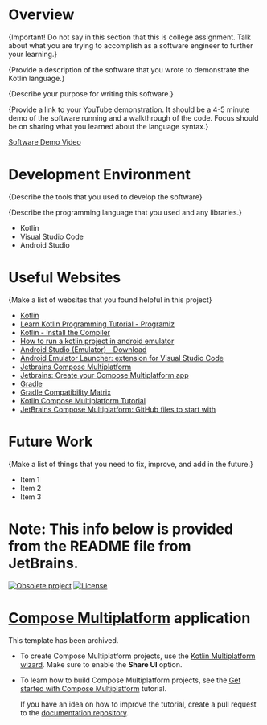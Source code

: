 # Overview

{Important! Do not say in this section that this is college assignment. Talk about what you are trying to accomplish as a software engineer to further your learning.}

{Provide a description of the software that you wrote to demonstrate the Kotlin language.}

{Describe your purpose for writing this software.}

{Provide a link to your YouTube demonstration. It should be a 4-5 minute demo of the software running and a walkthrough of the code. Focus should be on sharing what you learned about the language syntax.}

[Software Demo Video](http://youtube.link.goes.here)

# Development Environment

{Describe the tools that you used to develop the software}

{Describe the programming language that you used and any libraries.}
* Kotlin
* Visual Studio Code
* Android Studio

# Useful Websites

{Make a list of websites that you found helpful in this project}
- [Kotlin](https://kotlinlang.org/)
- [Learn Kotlin Programming Tutorial - Programiz](https://www.programiz.com/kotlin-programming)
- [Kotlin - Install the Compiler](https://kotlinlang.org/docs/command-line.html)
- [How to run a kotlin project in android emulator](https://stackoverflow.com/questions/74463321/how-to-run-a-kotlin-project-in-android-emulator)
- [Android Studio (Emulator) - Download](https://developer.android.com/studio)
- [Android Emulator Launcher: extension for Visual Studio Code](https://marketplace.visualstudio.com/items?itemName=Dannark.AndroidLauncher)
- [Jetbrains Compose Multiplatform](https://www.jetbrains.com/compose-multiplatform/)
- [Jetbrains: Create your Compose Multiplatform app](https://www.jetbrains.com/help/kotlin-multiplatform-dev/compose-multiplatform-create-first-app.html)
- [Gradle](https://github.com/gradle/gradle-distributions/releases)
- [Gradle Compatibility Matrix](https://docs.gradle.org/current/userguide/compatibility.html)
- [Kotlin Compose Multiplatform Tutorial](https://www.jetbrains.com/help/kotlin-multiplatform-dev/compose-multiplatform.html)
- [JetBrains Compose Multiplatform: GitHub files to start with](https://github.com/JetBrains/compose-multiplatform-template)

# Future Work

{Make a list of things that you need to fix, improve, and add in the future.}

- Item 1
- Item 2
- Item 3

# Note: This info below is provided from the README file from JetBrains.
[![Obsolete project](https://jb.gg/badges/obsolete-plastic.svg)](https://github.com/JetBrains#jetbrains-on-github)
[![License](https://img.shields.io/badge/License-Apache_2.0-blue.svg)](https://opensource.org/licenses/Apache-2.0)
# [Compose Multiplatform](https://github.com/JetBrains/compose-multiplatform) application

This template has been archived.

* To create Compose Multiplatform projects, use the [Kotlin Multiplatform wizard](https://kmp.jetbrains.com/).
  Make sure to enable the **Share UI** option.
* To learn how to build Compose Multiplatform projects, see the [Get started with Compose Multiplatform](https://www.jetbrains.com/help/kotlin-multiplatform-dev/compose-multiplatform-getting-started.html) tutorial.

  If you have an idea on how to improve the tutorial, create a pull request to the [documentation repository](https://github.com/JetBrains/kotlin-multiplatform-dev-docs).
